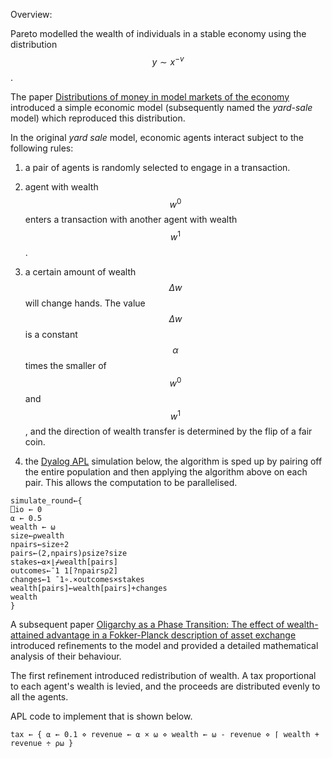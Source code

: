 

Overview:

Pareto modelled the wealth of individuals in a stable economy using the distribution $$y \sim x^{-v}$$.
	  
The paper [Distributions of money in model markets of the economy](https://arxiv.org/abs/cond-mat/0205221) introduced a simple economic model (subsequently named the *yard-sale* model) which reproduced this distribution.
  
In the original *yard sale* model, economic agents interact subject to the following rules:
1. a pair of agents is randomly selected to engage in a transaction. 
2. agent with wealth $$w^0$$ enters a transaction with another agent with wealth $$w^1$$. 
3. a certain amount of wealth $$\Delta w$$ will change hands. The value $$\Delta w$$ is a constant $$\alpha$$ times the smaller of $$w^0$$ and $$w^1$$, and the direction of wealth transfer is determined by the flip of a fair coin.

4. the [Dyalog APL](https://www.dyalog.com/) simulation below, the algorithm is sped up by pairing off the entire population and then applying the algorithm above on each pair. This allows the computation to be parallelised.

```
simulate_round←{
⎕io ← 0
⍺ ← 0.5
wealth ← ⍵
size←⍴wealth
npairs←size÷2
pairs←(2,npairs)⍴size?size
stakes←⍺×⌊⌿wealth[pairs]
outcomes←¯1 1[?npairs⍴2]
changes←1 ¯1∘.×outcomes×stakes
wealth[pairs]←wealth[pairs]+changes
wealth
}
```

A subsequent paper [Oligarchy as a Phase Transition: The effect of wealth-attained advantage in a Fokker-Planck description of asset exchange](https://arxiv.org/abs/1511.00770) introduced refinements to the model and provided a detailed mathematical analysis of their behaviour.
  
  The first refinement introduced redistribution of wealth. A tax proportional to each agent's wealth is levied, and the proceeds are distributed evenly to all the agents.
  
  APL code to implement that is shown below.
  ```
  tax ← { ⍺ ← 0.1 ⋄ revenue ← ⍺ × ⍵ ⋄ wealth ← ⍵ - revenue ⋄ ⌈ wealth + revenue ÷ ⍴⍵ }
  ```

